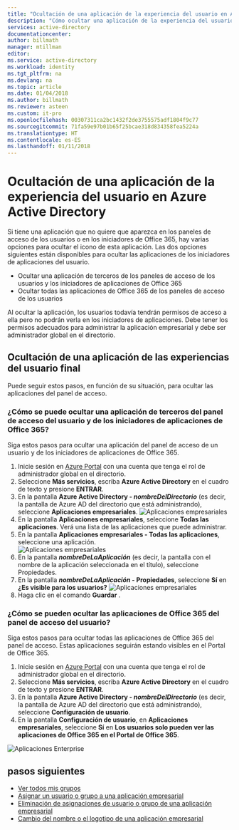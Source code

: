 ```yaml
---
title: "Ocultación de una aplicación de la experiencia del usuario en Azure Active Directory | Microsoft Docs"
description: "Cómo ocultar una aplicación de la experiencia del usuario en los paneles de acceso de Azure Active Directory o los iniciadores de Office 365."
services: active-directory
documentationcenter: 
author: billmath
manager: mtillman
editor: 
ms.service: active-directory
ms.workload: identity
ms.tgt_pltfrm: na
ms.devlang: na
ms.topic: article
ms.date: 01/04/2018
ms.author: billmath
ms.reviewer: asteen
ms.custom: it-pro
ms.openlocfilehash: 00307311ca2bc1432f2de3755575adf1804f9c77
ms.sourcegitcommit: 71fa59e97b01b65f25bcae318d834358fea5224a
ms.translationtype: HT
ms.contentlocale: es-ES
ms.lasthandoff: 01/11/2018
---
```

# <a name="hide-an-application-from-users-experience-in-azure-active-directory"></a>Ocultación de una aplicación de la experiencia del usuario en Azure Active Directory

Si tiene una aplicación que no quiere que aparezca en los paneles de acceso de los usuarios o en los iniciadores de Office 365, hay varias opciones para ocultar el icono de esta aplicación.  Las dos opciones siguientes están disponibles para ocultar las aplicaciones de los iniciadores de aplicaciones del usuario.

- Ocultar una aplicación de terceros de los paneles de acceso de los usuarios y los iniciadores de aplicaciones de Office 365
- Ocultar todas las aplicaciones de Office 365 de los paneles de acceso de los usuarios

Al ocultar la aplicación, los usuarios todavía tendrán permisos de acceso a ella pero no podrán verla en los iniciadores de aplicaciones. Debe tener los permisos adecuados para administrar la aplicación empresarial y debe ser administrador global en el directorio.


## <a name="hiding-an-application-from-users-end-user-experiences"></a>Ocultación de una aplicación de las experiencias del usuario final
Puede seguir estos pasos, en función de su situación, para ocultar las aplicaciones del panel de acceso.

### <a name="how-do-i-hide-a-third-party-app-from-users-access-panel-and-o365-app-launchers"></a>¿Cómo se puede ocultar una aplicación de terceros del panel de acceso del usuario y de los iniciadores de aplicaciones de Office 365?
Siga estos pasos para ocultar una aplicación del panel de acceso de un usuario y de los iniciadores de aplicaciones de Office 365.

1.  Inicie sesión en [Azure Portal](https://portal.azure.com) con una cuenta que tenga el rol de administrador global en el directorio.
2.  Seleccione **Más servicios**, escriba **Azure Active Directory** en el cuadro de texto y presione **ENTRAR**.
3.  En la pantalla **Azure Active Directory - *nombreDelDirectorio*** (es decir, la pantalla de Azure AD del directorio que está administrando), seleccione **Aplicaciones empresariales**.
![Aplicaciones empresariales](media/active-directory-coreapps-hide-third-party-app/app1.png)
4.  En la pantalla **Aplicaciones empresariales**, seleccione **Todas las aplicaciones**. Verá una lista de las aplicaciones que puede administrar.
5.  En la pantalla **Aplicaciones empresariales - Todas las aplicaciones**, seleccione una aplicación.</br>
![Aplicaciones empresariales](media/active-directory-coreapps-hide-third-party-app/app2.png)
6.  En la pantalla ***nombreDeLaAplicación*** (es decir, la pantalla con el nombre de la aplicación seleccionada en el título), seleccione Propiedades.
7.  En la pantalla ***nombreDeLaAplicación* - Propiedades**, seleccione **Sí** en **¿Es visible para los usuarios?**
![Aplicaciones empresariales](media/active-directory-coreapps-hide-third-party-app/app3.png)
8.  Haga clic en el comando **Guardar** .

### <a name="how-do-i-hide-office-365-applications-from-users-access-panel"></a>¿Cómo se pueden ocultar las aplicaciones de Office 365 del panel de acceso del usuario?

Siga estos pasos para ocultar todas las aplicaciones de Office 365 del panel de acceso. Estas aplicaciones seguirán estando visibles en el Portal de Office 365.

1.  Inicie sesión en [Azure Portal](https://portal.azure.com) con una cuenta que tenga el rol de administrador global en el directorio.
2.  Seleccione **Más servicios**, escriba **Azure Active Directory** en el cuadro de texto y presione **ENTRAR**.
3.  En la pantalla **Azure Active Directory - *nombreDelDirectorio*** (es decir, la pantalla de Azure AD del directorio que está administrando), seleccione **Configuración de usuario**.
4.  En la pantalla **Configuración de usuario**, en **Aplicaciones empresariales**, seleccione **Sí** en **Los usuarios solo pueden ver las aplicaciones de Office 365 en el Portal de Office 365**.

![Aplicaciones Enterprise](media/active-directory-coreapps-hide-third-party-app/apps4.png)

## <a name="next-steps"></a>pasos siguientes
* [Ver todos mis grupos](active-directory-groups-view-azure-portal.md)
* [Asignar un usuario o grupo a una aplicación empresarial](active-directory-coreapps-assign-user-azure-portal.md)
* [Eliminación de asignaciones de usuario o grupo de una aplicación empresarial](active-directory-coreapps-remove-assignment-azure-portal.md)
* [Cambio del nombre o el logotipo de una aplicación empresarial](active-directory-coreapps-change-app-logo-user-azure-portal.md)

